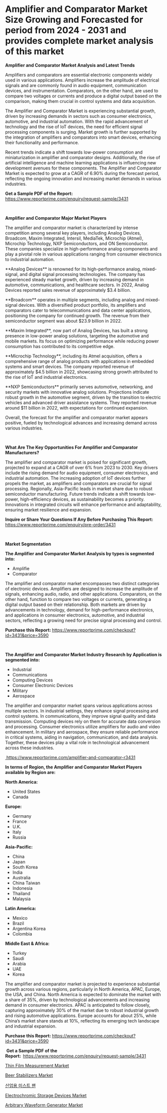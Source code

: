 <p><h1>Amplifier and Comparator Market Size Growing and Forecasted for period from 2024 - 2031 and provides complete market analysis of this market</h1></p><p><strong>Amplifier and Comparator Market Analysis and Latest Trends</strong></p>
<p><p>Amplifiers and comparators are essential electronic components widely used in various applications. Amplifiers increase the amplitude of electrical signals and are commonly found in audio equipment, communication devices, and instrumentation. Comparators, on the other hand, are used to compare two voltages or currents and produce a digital output based on the comparison, making them crucial in control systems and data acquisition.</p><p>The Amplifier and Comparator Market is experiencing substantial growth, driven by increasing demands in sectors such as consumer electronics, automotive, and industrial automation. With the rapid advancement of technology and the rise of IoT devices, the need for efficient signal processing components is surging. Market growth is further supported by the integration of amplifiers and comparators into smart devices, enhancing their functionality and performance.</p><p>Recent trends indicate a shift towards low-power consumption and miniaturization in amplifier and comparator designs. Additionally, the rise of artificial intelligence and machine learning applications is influencing new development avenues for these components. The Amplifier and Comparator Market is expected to grow at a CAGR of 6.90% during the forecast period, reflecting the ongoing innovation and increasing market demands in various industries.</p></p>
<p><strong>Get a Sample PDF of the Report:&nbsp;</strong> <a href="https://www.reportprime.com/enquiry/request-sample/3431">https://www.reportprime.com/enquiry/request-sample/3431</a></p>
<p>&nbsp;</p>
<p><strong>Amplifier and Comparator Major Market Players</strong></p>
<p><p>The amplifier and comparator market is characterized by intense competition among several key players, including Analog Devices, Broadcom, Maxim Integrated, Intersil, MediaTek, Microchip (Atmel), Microchip Technology, NXP Semiconductors, and ON Semiconductor. These companies specialize in high-performance analog components and play a pivotal role in various applications ranging from consumer electronics to industrial automation.</p><p>**Analog Devices** is renowned for its high-performance analog, mixed-signal, and digital signal processing technologies. The company has experienced steady market growth, driven by increasing demand in automotive, communications, and healthcare sectors. In 2022, Analog Devices reported sales revenue of approximately $3.4 billion.</p><p>**Broadcom** operates in multiple segments, including analog and mixed-signal devices. With a diversified product portfolio, its amplifiers and comparators cater to telecommunications and data center applications, positioning the company for continued growth. The revenue from their semiconductor segment was about $23.9 billion in 2022.</p><p>**Maxim Integrated**, now part of Analog Devices, has built a strong presence in low-power analog solutions, targeting the automotive and mobile markets. Its focus on optimizing performance while reducing power consumption has contributed to its competitive edge.</p><p>**Microchip Technology**, including its Atmel acquisition, offers a comprehensive range of analog products with applications in embedded systems and smart devices. The company reported revenue of approximately $4.5 billion in 2022, showcasing strong growth attributed to the rise of IoT and industrial electronics.</p><p>**NXP Semiconductors** primarily serves automotive, networking, and security markets with innovative analog solutions. Projections indicate robust growth in the automotive segment, driven by the transition to electric vehicles and advanced driver assistance systems. They reported revenue around $11 billion in 2022, with expectations for continued expansion.</p><p>Overall, the forecast for the amplifier and comparator market appears positive, fueled by technological advances and increasing demand across various industries.</p></p>
<p>&nbsp;</p>
<p><strong>What Are The Key Opportunities For Amplifier and Comparator Manufacturers?</strong></p>
<p><p>The amplifier and comparator market is poised for significant growth, projected to expand at a CAGR of over 6% from 2023 to 2030. Key drivers include the rising demand for audio equipment, consumer electronics, and industrial automation. The increasing adoption of IoT devices further propels the market, as amplifiers and comparators are crucial for signal processing. Regionally, Asia-Pacific leads in market share due to robust semiconductor manufacturing. Future trends indicate a shift towards low-power, high-efficiency devices, as sustainability becomes a priority. Innovations in integrated circuits will enhance performance and adaptability, ensuring market resilience and expansion.</p></p>
<p><strong>Inquire or Share Your Questions If Any Before Purchasing This Report:</strong> <a href="https://www.reportprime.com/enquiry/pre-order/3431">https://www.reportprime.com/enquiry/pre-order/3431</a></p>
<p>&nbsp;</p>
<p><strong>Market Segmentation</strong></p>
<p><strong>The Amplifier and Comparator Market Analysis by types is segmented into:</strong></p>
<p><ul><li>Amplifie</li><li>Comparator</li></ul></p>
<p><p>The amplifier and comparator market encompasses two distinct categories of electronic devices. Amplifiers are designed to increase the amplitude of signals, enhancing audio, radio, and other applications. Comparators, on the other hand, function to compare two voltages or currents, generating a digital output based on their relationship. Both markets are driven by advancements in technology, demand for high-performance electronics, and applications in consumer electronics, automotive, and industrial sectors, reflecting a growing need for precise signal processing and control.</p></p>
<p><strong>Purchase this Report:&nbsp;</strong><a href="https://www.reportprime.com/checkout?id=3431&price=3590">https://www.reportprime.com/checkout?id=3431&price=3590</a></p>
<p>&nbsp;</p>
<p><strong>The Amplifier and Comparator Market Industry Research by Application is segmented into:</strong></p>
<p><ul><li>Industrial</li><li>Communications</li><li>Computing Devices</li><li>Consumer Electronic Devices</li><li>Military</li><li>Aerospace</li></ul></p>
<p><p>The amplifier and comparator market spans various applications across multiple sectors. In industrial settings, they enhance signal processing and control systems. In communications, they improve signal quality and data transmission. Computing devices rely on them for accurate data conversion and processing. Consumer electronics utilize amplifiers for audio and video enhancement. In military and aerospace, they ensure reliable performance in critical systems, aiding in navigation, communication, and data analysis. Together, these devices play a vital role in technological advancement across these industries.</p></p>
<p><a href="https://www.reportprime.com/amplifier-and-comparator-r3431">&nbsp;https://www.reportprime.com/amplifier-and-comparator-r3431</a></p>
<p><strong>In terms of Region, the Amplifier and Comparator Market Players available by Region are:</strong></p>
<p>
    <p> <strong> North America: </strong>
        <ul>
            <li>United States</li>
            <li>Canada</li>
        </ul>
        </p> 
    <p> <strong> Europe: </strong>
        <ul>
            <li>Germany</li>
            <li>France</li>
            <li>U.K.</li>
            <li>Italy</li>
            <li>Russia</li>
        </ul>
        </p> 
    <p> <strong> Asia-Pacific: </strong>
        <ul>
            <li>China</li>
            <li>Japan</li>
            <li>South Korea</li>
            <li>India</li>
            <li>Australia</li>
            <li>China Taiwan</li>
            <li>Indonesia</li>
            <li>Thailand</li>
            <li>Malaysia</li>
        </ul>
        </p> 
    <p> <strong> Latin America: </strong>
        <ul>
            <li>Mexico</li>
            <li>Brazil</li>
            <li>Argentina Korea</li>
            <li>Colombia</li>
        </ul>
        </p> 
    <p> <strong> Middle East & Africa: </strong>
        <ul>
            <li>Turkey</li>
            <li>Saudi</li>
            <li>Arabia</li>
            <li>UAE</li>
            <li>Korea</li>
        </ul>
    </p>
    </p>
<p><p>The amplifier and comparator market is projected to experience substantial growth across various regions, particularly in North America, APAC, Europe, the USA, and China. North America is expected to dominate the market with a share of 35%, driven by technological advancements and increasing demand in consumer electronics. APAC is anticipated to follow closely, capturing approximately 30% of the market due to robust industrial growth and rising automotive applications. Europe accounts for about 25%, while China’s market share stands at 10%, reflecting its emerging tech landscape and industrial expansion.</p></p>
<p><strong>Purchase this Report: </strong><a href="https://www.reportprime.com/checkout?id=3431&price=3590">https://www.reportprime.com/checkout?id=3431&price=3590</a></p>
<p>&nbsp;<strong>Get a Sample PDF of the Report:&nbsp;&nbsp;</strong><a href="https://www.reportprime.com/enquiry/request-sample/3431">https://www.reportprime.com/enquiry/request-sample/3431</a></p>
<p><strong></strong></p>
<p><p><a href="https://medium.com/@tyhd5df/thin-film-measurement-market-revolution-2024-2031-market-trends-shaping-the-next-decade-4c7ec0d707c6">Thin Film Measurement Market</a></p><p><a href="https://www.linkedin.com/pulse/global-beer-stabilizers-market-landscape-future-trends-coynf?trackingId=PLSEk2oBQQSNGO%2BcSs460w%3D%3D">Beer Stabilizers Market</a></p><p><a href="https://medium.com/@wpzbonrg51/%EA%B8%80%EB%A1%9C%EB%B2%8C-%EC%82%B0%EC%97%85-%EB%AF%B8%EC%8A%A4%ED%8A%B8-%ED%8C%AC-%EC%8B%9C%EC%9E%A5-%EA%B8%B0%ED%9A%8C-%EB%B0%8F-%EC%8B%9C%EC%9E%A5-%EA%B3%BC%EC%A0%9C-2024-2031-49e8cfcf1d21">산업용 미스트 팬</a></p><p><a href="https://github.com/YashRP12/Market-Research-Report-List-6/blob/main/electrochromic-storage-devices-market.md">Electrochromic Storage Devices Market</a></p><p><a href="https://www.linkedin.com/pulse/arbitrary-waveform-generator-market-global-regional-analysis-w8mlf?trackingId=AgwuMMlQSKGjhESW%2BJ13MQ%3D%3D">Arbitrary Waveform Generator Market</a></p></p>